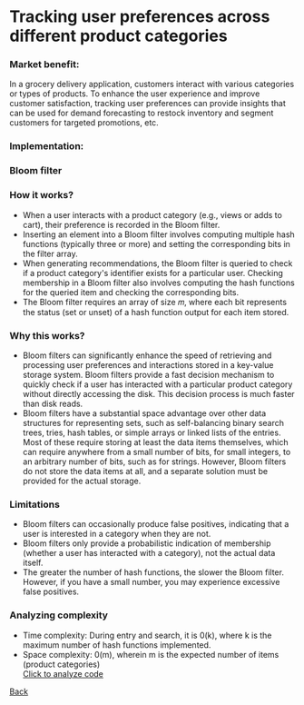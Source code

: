 # Tracking user preferences across different product categories
### Market benefit: ###
In a grocery delivery application, customers interact with various categories or types of products. To enhance the user experience and improve customer satisfaction, tracking user preferences can provide insights that can be used for demand forecasting to restock inventory and segment customers for targeted promotions, etc. <br>
### Implementation: <br>
### Bloom filter <br>
  ### How it works? 
  - When a user interacts with a product category (e.g., views or adds to cart), their preference is recorded in the Bloom filter.
  - Inserting an element into a Bloom filter involves computing multiple hash functions (typically three or more) and setting the corresponding bits in the filter array.
  - When generating recommendations, the Bloom filter is queried to check if a product category's identifier exists for a particular user. Checking membership in a Bloom filter also involves computing the hash functions for the queried item and checking the corresponding bits.
  - The Bloom filter requires an array of size 𝑚, where each bit represents the status (set or unset) of a hash function output for each item stored.<br>

  ### Why this works?
  - Bloom filters can significantly enhance the speed of retrieving and processing user preferences and interactions stored in a key-value storage system. Bloom filters provide a fast decision mechanism to quickly check if a user has interacted with a particular product category without directly accessing the disk. This decision process is much faster than disk reads.
  - Bloom filters have a substantial space advantage over other data structures for representing sets, such as self-balancing binary search trees, tries, hash tables, or simple arrays or linked lists of the entries. Most of these require storing at least the data items themselves, which can require anywhere from a small number of bits, for small integers, to an arbitrary number of bits, such as for strings. However, Bloom filters do not store the data items at all, and a separate solution must be provided for the actual storage. <br>
  ### Limitations
  - Bloom filters can occasionally produce false positives, indicating that a user is interested in a category when they are not.
  - Bloom filters only provide a probabilistic indication of membership (whether a user has interacted with a category), not the actual data itself.
  - The greater the number of hash functions, the slower the Bloom filter. However, if you have a small number, you may experience excessive false positives. <br>
  ### Analyzing complexity <br>
  - Time complexity: During entry and search, it is 0(k), where k is the maximum number of hash functions implemented.
  - Space complexity: 0(m), wherein m is the expected number of items (product categories) <br>
  [Click to analyze code](https://www.sanfoundry.com/cpp-program-implement-bloom-filter/#google_vignette)
  



[Back](README.md#applying-dsa-to-achieve-key-functionalities)

